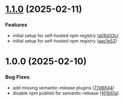 # [1.1.0](https://github.com/Veloce-Techinsights-Test/infrastructure/compare/v1.0.0...v1.1.0) (2025-02-11)


### Features

* initial setup for self-hosted npm registry ([a06d33c](https://github.com/Veloce-Techinsights-Test/infrastructure/commit/a06d33cf06b59af77070b40ab054a81ba750e342))
* initial setup for self-hosted npm registry ([aac1e52](https://github.com/Veloce-Techinsights-Test/infrastructure/commit/aac1e5224c468a87bdf2ff683d65e963212f5aca))

# 1.0.0 (2025-02-10)


### Bug Fixes

* add missing semantic-release plugins ([77d8844](https://github.com/Veloce-Techinsights-Test/infrastructure/commit/77d8844579c07cad6e489935aa444a2d87f1390e))
* disable npm publish for semantic-release ([161b61a](https://github.com/Veloce-Techinsights-Test/infrastructure/commit/161b61a3a603f2ae9e15f19cffc967d6a9b5fc5f))

